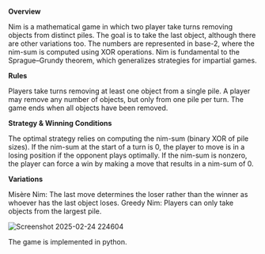 
**Overview**

Nim is a mathematical game in which two player take turns removing objects from distinct piles. The goal is to take the last object, although there are other variations too. The numbers are represented in base-2, where the nim-sum is computed using XOR operations. Nim is fundamental to the Sprague–Grundy theorem, which generalizes strategies for impartial games.


**Rules**

Players take turns removing at least one object from a single pile.
A player may remove any number of objects, but only from one pile per turn.
The game ends when all objects have been removed.

**Strategy & Winning Conditions**

The optimal strategy relies on computing the nim-sum (binary XOR of pile sizes).
If the nim-sum at the start of a turn is 0, the player to move is in a losing position if the opponent plays optimally.
If the nim-sum is nonzero, the player can force a win by making a move that results in a nim-sum of 0.

**Variations**

Misère Nim: The last move determines the loser rather than the winner as whoever has the last object loses.
Greedy Nim: Players can only take objects from the largest pile.




![Screenshot 2025-02-24 224604](https://github.com/user-attachments/assets/1adc6d5a-90eb-49c6-8010-bc5ebbb50622)


The game is implemented in python.

